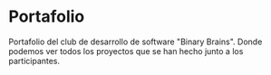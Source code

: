 # Portafolio
Portafolio del club de desarrollo de software "Binary Brains". Donde podemos ver todos los proyectos que se han hecho junto a los participantes. 
